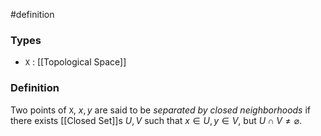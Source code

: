 #definition
### Types
- `X` : [[Topological Space]] 
### Definition
Two points of `X`, $x,y$ are said to be *separated by closed neighborhoods* if there exists [[Closed Set]]s $U,V$ such that $x\in U, y\in V$, but $U\cap V\ne\varnothing$.
